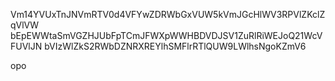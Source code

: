 Vm14YVUxTnJNVmRTV0d4VFYwZDRWbGxVUW5kVmJGcHlWV3RPVlZKclZqVlVW
bEpEWWtaSmVGZHJUbFpTCmJFWXpWWHBDVDJSV1ZuRlRiWEJoQ21WcVFUVlJN
bVIzWlZkS2RWbDZNRXREYlhSMFlrRTlQUW9LWlhsNgoKZmV6

opo